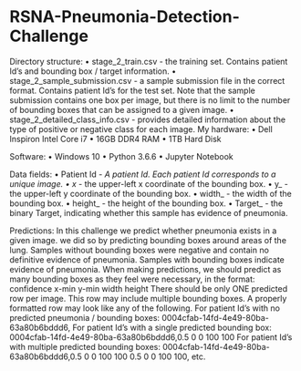 # RSNA-Pneumonia-Detection-Challenge
Directory structure:
•	stage_2_train.csv - the training set. Contains patient Id’s and bounding box / target information.
•	stage_2_sample_submission.csv - a sample submission file in the correct format. Contains patient Id’s for the test set. Note that the sample submission contains one box per image, but there is no limit to the number of bounding boxes that can be assigned to a given image.
•	stage_2_detailed_class_info.csv - provides detailed information about the type of positive or negative class for each image.
My hardware:
•	Dell Inspiron Intel Core i7 
•	16GB DDR4 RAM
•	1TB Hard Disk

Software:
•	Windows 10
•	Python 3.6.6
•	Jupyter Notebook

Data fields:
•	Patient Id _- A patient Id. Each patient Id corresponds to a unique image.
•	x_ - the upper-left x coordinate of the bounding box.
•	y_ - the upper-left y coordinate of the bounding box.
•	width_ - the width of the bounding box.
•	height_ - the height of the bounding box.
•	Target_ - the binary Target, indicating whether this sample has evidence of pneumonia.

Predictions:
In this challenge we predict whether pneumonia exists in a given image. we did so by predicting bounding boxes around areas of the lung. Samples without bounding boxes were negative and contain no definitive evidence of pneumonia. Samples with bounding boxes indicate evidence of pneumonia.
When making predictions, we should predict as many bounding boxes as they feel were necessary, in the format: confidence x-min y-min width height
There should be only ONE predicted row per image. This row may include multiple bounding boxes.
A properly formatted row may look like any of the following.
For patient Id’s with no predicted pneumonia / bounding boxes: 0004cfab-14fd-4e49-80ba-63a80b6bddd6,
For patient Id’s with a single predicted bounding box: 0004cfab-14fd-4e49-80ba-63a80b6bddd6,0.5 0 0 100 100
For patient Id’s with multiple predicted bounding boxes: 0004cfab-14fd-4e49-80ba-63a80b6bddd6,0.5 0 0 100 100 0.5 0 0 100 100, etc.


